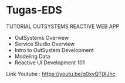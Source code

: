 # Tugas-EDS
TUTORIAL OUTSYSTEMS REACTIVE WEB APP  
- OutSystems Overview 
- Service Studio Overview 
- Intro to OutSystem Development 
- Modeling Data 
- Reactive UI Development 101

Link Youtube : https://youtu.be/q0xvQTjXJhc
